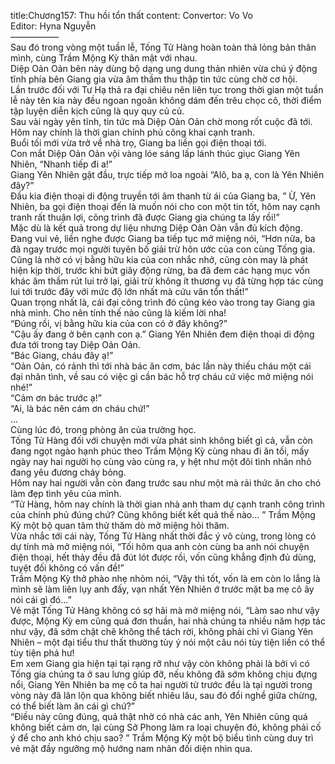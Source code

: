 title:Chương157: Thu hồi tổn thất
content:
Convertor: Vo Vo<br>Editor: Hyna Nguyễn<br>—————–<br>Sau đó trong vòng một tuần lễ, Tống Tử Hàng hoàn toàn thả lỏng bản thân mình, cùng Trầm Mộng Kỳ thân mật với nhau.<br>Diệp Oản Oản bên này dùng bộ dạng ung dung thản nhiên vừa chú ý động tĩnh phía bên Giang gia vừa âm thầm thu thập tin tức cùng chờ cơ hội.<br>Lần trước đối với Tư Hạ thả ra đại chiêu nên liên tục trong thời gian một tuần lễ này tên kia này đều ngoan ngoãn không dám đến trêu chọc cô, thời điểm tập luyện diễn kịch cũng là quy quy củ củ.<br>Sau vài ngày yên tĩnh, tin tức mà Diệp Oản Oản chờ mong rốt cuộc đã tới.<br>Hôm nay chính là thời gian chính phủ công khai cạnh tranh.<br>Buổi tối mới vừa trở về nhà trọ, Giang ba liền gọi điện thoại tới.<br>Con mắt Diệp Oản Oản vội vàng lóe sáng lấp lánh thúc giục Giang Yên Nhiên, “Nhanh tiếp đi a!”<br>Giang Yên Nhiên gật đầu, trực tiếp mở loa ngoài “Alô, ba ạ, con là Yên Nhiên đây?”<br>Đầu kia điện thoại di động truyền tới âm thanh từ ái của Giang ba, ” Ừ, Yên Nhiên, ba gọi điện thoại đến là muốn nói cho con một tin tốt, hôm nay cạnh tranh rất thuận lợi, công trình đã được Giang gia chúng ta lấy rồi!”<br>Mặc dù là kết quả trong dự liệu nhưng Diệp Oản Oản vẫn đủ kích động.<br>Đang vui vẻ, liền nghe được Giang ba tiếp tục mở miệng nói, “Hơn nữa, ba đã ngay trước mọi người tuyên bố giải trừ hôn ước của con cùng Tống gia. Cũng là nhờ có vị bằng hữu kia của con nhắc nhở, cũng còn may là phát hiện kịp thời, trước khi bứt giây động rừng, ba đã đem các hạng mục vốn khác âm thầm rút lui trở lại, giải trừ không ít thương vụ đã từng hợp tác cùng lui tới trước đây với mức độ lớn nhất mà cứu vãn tổn thất!”<br>Quan trọng nhất là, cái đại công trình đó cũng kéo vào trong tay Giang gia nhà mình. Cho nên tính thế nào cũng là kiếm lời nha!<br>“Đúng rồi, vị bằng hữu kia của con có ở đây không?”<br>“Cậu ấy đang ở bên cạnh con ạ.” Giang Yên Nhiên đem điện thoại di động đưa tới trong tay Diệp Oản Oản.<br>“Bác Giang, cháu đây ạ!”<br>“Oản Oản, có rảnh thì tới nhà bác ăn cơm, bác lần này thiếu cháu một cái đại nhân tình, về sau có việc gì cần bác hỗ trợ cháu cứ việc mở miệng nói nhé!”<br>“Cảm ơn bác trước ạ!”<br>“Ai, là bác nên cám ơn cháu chứ!”<br>…<br>Cùng lúc đó, trong phòng ăn của trường học.<br>Tống Tử Hàng đối với chuyện mới vừa phát sinh không biết gì cả, vẫn còn đang ngọt ngào hạnh phúc theo Trầm Mộng Kỳ cùng nhau đi ăn tối, mấy ngày nay hai người họ cùng vào cùng ra, y hệt như một đôi tình nhân nhỏ đang yêu đương cháy bỏng.<br>Hôm nay hai người vẫn còn đang trước sau như một mà rải thức ăn cho chó làm đẹp tình yêu của mình.<br>“Tử Hàng, hôm nay chính là thời gian nhà anh tham dự cạnh tranh công trình của chính phủ đúng chứ? Cũng không biết kết quả thế nào… ” Trầm Mộng Kỳ một bộ quan tâm thử thăm dò mở miệng hỏi thăm.<br>Vừa nhắc tới cái này, Tống Tử Hàng nhất thời đắc ý vô cùng, trong lòng có dự tính mà mở miệng nói, “Tối hôm qua anh còn cùng ba anh nói chuyện điện thoại, hết thảy đều đã đút lót được rồi, vốn cũng khẳng định đủ dùng, tuyệt đối không có vấn đề!”<br>Trầm Mộng Kỳ thở phào nhẹ nhỏm nói, “Vậy thì tốt, vốn là em còn lo lắng là mình sẽ làm liên lụy anh đấy, vạn nhất Yên Nhiên ớ trước mặt ba mẹ cô ây nói cái gì đó…”<br>Vẻ mặt Tống Tử Hàng không có sợ hãi mà mở miệng nói, “Làm sao như vậy được, Mộng Kỳ em cũng quá đơn thuần, hai nhà chúng ta nhiều năm hợp tác như vậy, đã sớm chặt chẽ không thể tách rời, không phải chỉ vì Giang Yên Nhiên – một đại tiểu thư thất thường tùy ý nói một câu nói tùy tiện liền có thể tùy tiện phá hư!<br>Em xem Giang gia hiện tại tại rạng rỡ như vậy còn không phải là bởi vì có Tống gia chúng ta ở sau lưng giúp đỡ, nếu không đã sớm không chịu đựng nổi, Giang Yên Nhiên ba mẹ cô ta hai người từ trước đều là tại người trong vòng này đã lăn lộn qua không biết nhiêu lâu, sau đó đổi nghề giữa chừng, có thể biết làm ăn cái gì chứ?”<br>“Điều này cũng đúng, quả thật nhờ có nhà các anh, Yên Nhiên cũng quá không biết cảm ơn, lại cùng Sở Phong làm ra loại chuyện đó, không phải cố ý để cho anh khó chịu sao? ” Trầm Mộng Kỳ một bộ biểu tình cùng duy trì vẻ mặt đầy ngưỡng mộ hướng nam nhân đối diện nhìn qua.